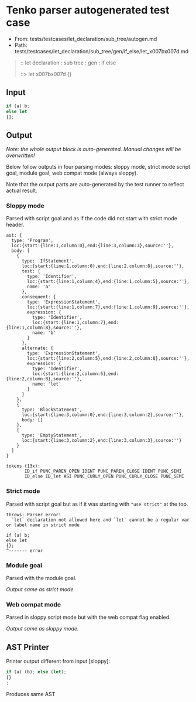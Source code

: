 # Tenko parser autogenerated test case

- From: tests/testcases/let_declaration/sub_tree/autogen.md
- Path: tests/testcases/let_declaration/sub_tree/gen/if_else/let_x007bx007d.md

> :: let declaration : sub tree : gen : if else
>
> ::> let x007bx007d
>          {}

## Input


`````js
if (a) b;
else let
{};
`````

## Output

_Note: the whole output block is auto-generated. Manual changes will be overwritten!_

Below follow outputs in four parsing modes: sloppy mode, strict mode script goal, module goal, web compat mode (always sloppy).

Note that the output parts are auto-generated by the test runner to reflect actual result.

### Sloppy mode

Parsed with script goal and as if the code did not start with strict mode header.

`````
ast: {
  type: 'Program',
  loc:{start:{line:1,column:0},end:{line:3,column:3},source:''},
  body: [
    {
      type: 'IfStatement',
      loc:{start:{line:1,column:0},end:{line:2,column:8},source:''},
      test: {
        type: 'Identifier',
        loc:{start:{line:1,column:4},end:{line:1,column:5},source:''},
        name: 'a'
      },
      consequent: {
        type: 'ExpressionStatement',
        loc:{start:{line:1,column:7},end:{line:1,column:9},source:''},
        expression: {
          type: 'Identifier',
          loc:{start:{line:1,column:7},end:{line:1,column:8},source:''},
          name: 'b'
        }
      },
      alternate: {
        type: 'ExpressionStatement',
        loc:{start:{line:2,column:5},end:{line:2,column:8},source:''},
        expression: {
          type: 'Identifier',
          loc:{start:{line:2,column:5},end:{line:2,column:8},source:''},
          name: 'let'
        }
      }
    },
    {
      type: 'BlockStatement',
      loc:{start:{line:3,column:0},end:{line:3,column:2},source:''},
      body: []
    },
    {
      type: 'EmptyStatement',
      loc:{start:{line:3,column:2},end:{line:3,column:3},source:''}
    }
  ]
}

tokens (13x):
       ID_if PUNC_PAREN_OPEN IDENT PUNC_PAREN_CLOSE IDENT PUNC_SEMI
       ID_else ID_let ASI PUNC_CURLY_OPEN PUNC_CURLY_CLOSE PUNC_SEMI
`````

### Strict mode

Parsed with script goal but as if it was starting with `"use strict"` at the top.

`````
throws: Parser error!
  `let` declaration not allowed here and `let` cannot be a regular var or label name in strict mode

if (a) b;
else let
{};
^------- error
`````


### Module goal

Parsed with the module goal.

_Output same as strict mode._

### Web compat mode

Parsed in sloppy script mode but with the web compat flag enabled.

_Output same as sloppy mode._

## AST Printer

Printer output different from input [sloppy]:

````js
if (a) (b); else (let);
{}
;
````

Produces same AST
